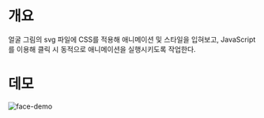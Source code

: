 # 개요

얼굴 그림의 svg 파일에 CSS를 적용해 애니메이션 및 스타일을 입혀보고, JavaScript를 이용해 클릭 시 동적으로 애니메이션을 실행시키도록 작업한다.

# 데모

![face-demo](https://github.com/user-attachments/assets/ea01309b-c3d1-4d0b-b630-fb32c788d970)